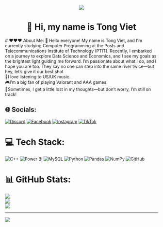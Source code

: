 <div align="center">
    <img src="https://images-wixmp-ed30a86b8c4ca887773594c2.wixmp.com/f/47bdcfb1-9769-40b7-9577-156fb7e87e98/ddv92p4-0827de20-0a6a-4bb4-af4f-637565b0da28.png/v1/fill/w_1073,h_744,q_70,strp/study_girl_takes_a_break__by_chasingartwork_ddv92p4-pre.jpg?token=eyJ0eXAiOiJKV1QiLCJhbGciOiJIUzI1NiJ9.eyJzdWIiOiJ1cm46YXBwOjdlMGQxODg5ODIyNjQzNzNhNWYwZDQxNWVhMGQyNmUwIiwiaXNzIjoidXJuOmFwcDo3ZTBkMTg4OTgyMjY0MzczYTVmMGQ0MTVlYTBkMjZlMCIsIm9iaiI6W1t7ImhlaWdodCI6Ijw9ODg4IiwicGF0aCI6IlwvZlwvNDdiZGNmYjEtOTc2OS00MGI3LTk1NzctMTU2ZmI3ZTg3ZTk4XC9kZHY5MnA0LTA4MjdkZTIwLTBhNmEtNGJiNC1hZjRmLTYzNzU2NWIwZGEyOC5wbmciLCJ3aWR0aCI6Ijw9MTI4MCJ9XV0sImF1ZCI6WyJ1cm46c2VydmljZTppbWFnZS5vcGVyYXRpb25zIl19.FxmDYByMmy2f9MQl584pUw7wGG_Cz4ph_4C-X3Ju_qA">
    <h1>👋 Hi, my name is Tong Viet</h1>
</div>
# ❤️❤️❤️ About Me:
🌟 Hello everyone! My name is Tong Viet, and I'm currently studying Computer Programming at the Posts and Telecommunications Institute of Technology (PTIT). Recently, I embarked on a journey to explore Data Science and Economics, and I see my goals as the brightest light guiding me forward. I’m passionate about what I do, and I hope you are too. They say no one can step into the same river twice—but hey, let’s give it our best shot<br>🎵I love listening to US/UK music. <br>🎮I’m a big fan of playing Valorant and AAA games. <br>💭Sometimes, I get a little lost in my thoughts—but don’t worry, I’m still on track!


## 🌐 Socials:
[![Discord](https://img.shields.io/badge/Discord-%237289DA.svg?logo=discord&logoColor=white)](https://discord.gg/viet#0093) [![Facebook](https://img.shields.io/badge/Facebook-%231877F2.svg?logo=Facebook&logoColor=white)](https://facebook.com/viet.tong.9210256) [![Instagram](https://img.shields.io/badge/Instagram-%23E4405F.svg?logo=Instagram&logoColor=white)](https://instagram.com/viet.tong.9210256) [![TikTok](https://img.shields.io/badge/TikTok-%23000000.svg?logo=TikTok&logoColor=white)](https://tiktok.com/@tongviet06) 

# 💻 Tech Stack:
![C++](https://img.shields.io/badge/c++-%2300599C.svg?style=for-the-badge&logo=c%2B%2B&logoColor=white) ![Power Bi](https://img.shields.io/badge/power_bi-F2C811?style=for-the-badge&logo=powerbi&logoColor=black) ![MySQL](https://img.shields.io/badge/mysql-4479A1.svg?style=for-the-badge&logo=mysql&logoColor=white) ![Python](https://img.shields.io/badge/python-3670A0?style=for-the-badge&logo=python&logoColor=ffdd54) ![Pandas](https://img.shields.io/badge/pandas-%23150458.svg?style=for-the-badge&logo=pandas&logoColor=white) ![NumPy](https://img.shields.io/badge/numpy-%23013243.svg?style=for-the-badge&logo=numpy&logoColor=white) ![GitHub](https://img.shields.io/badge/github-%23121011.svg?style=for-the-badge&logo=github&logoColor=white)
# 📊 GitHub Stats:
![](https://github-readme-stats.vercel.app/api?username=tongviet-hub&theme=dark&hide_border=false&include_all_commits=false&count_private=false)<br/>
![](https://nirzak-streak-stats.vercel.app/?user=tongviet-hub&theme=dark&hide_border=false)<br/>
![](https://github-readme-stats.vercel.app/api/top-langs/?username=tongviet-hub&theme=dark&hide_border=false&include_all_commits=false&count_private=false&layout=compact)

---
[![](https://visitcount.itsvg.in/api?id=tongviet-hub&icon=0&color=0)](https://visitcount.itsvg.in)

<!-- Proudly created with GPRM ( https://gprm.itsvg.in ) -->
